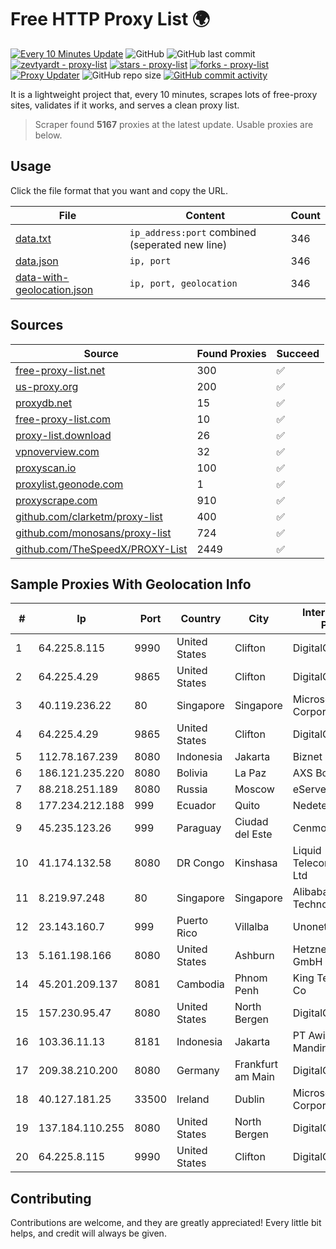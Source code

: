 
# Free HTTP Proxy List 🌍

[![Every 10 Minutes Update](https://github.com/mertguvencli/http-proxy-list/actions/workflows/main.yml/badge.svg?branch=main)](https://github.com/mertguvencli/http-proxy-list/actions/workflows/main.yml)
![GitHub](https://img.shields.io/github/license/mertguvencli/http-proxy-list)
![GitHub last commit](https://img.shields.io/github/last-commit/mertguvencli/http-proxy-list)
[![zevtyardt - proxy-list](https://img.shields.io/static/v1?label=zevtyardt&message=proxy-list&color=blue&logo=github)](https://github.com/zevtyardt/proxy-list "Go to GitHub repo")
[![stars - proxy-list](https://img.shields.io/github/stars/zevtyardt/proxy-list?style=social)](https://github.com/zevtyardt/proxy-list)
[![forks - proxy-list](https://img.shields.io/github/forks/zevtyardt/proxy-list?style=social)](https://github.com/zevtyardt/proxy-list)
[![Proxy Updater](https://github.com/zevtyardt/proxy-list/workflows/Proxy%20Updater/badge.svg)](https://github.com/zevtyardt/proxy-list/actions?query=workflow:"Proxy+Updater")
![GitHub repo size](https://img.shields.io/github/repo-size/zevtyardt/proxy-list)
[![GitHub commit activity](https://img.shields.io/github/commit-activity/m/zevtyardt/proxy-list?logo=commits)](https://github.com/zevtyardt/proxy-list/commits/main)

It is a lightweight project that, every 10 minutes, scrapes lots of free-proxy sites, validates if it works, and serves a clean proxy list.

> Scraper found **5167** proxies at the latest update. Usable proxies are below.

## Usage

Click the file format that you want and copy the URL.

|File|Content|Count|
|----|-------|-----|
|[data.txt](https://raw.githubusercontent.com/mertguvencli/http-proxy-list/main/proxy-list/data.txt)|`ip_address:port` combined (seperated new line)|346|
|[data.json](https://raw.githubusercontent.com/mertguvencli/http-proxy-list/main/proxy-list/data.json)|`ip, port`|346|
|[data-with-geolocation.json](https://raw.githubusercontent.com/mertguvencli/http-proxy-list/main/proxy-list/data-with-geolocation.json)|`ip, port, geolocation`|346|

## Sources

|Source|Found Proxies|Succeed|
|------|-------------|-------|
|[free-proxy-list.net](https://free-proxy-list.net)|300|✅|
|[us-proxy.org](https://www.us-proxy.org)|200|✅|
|[proxydb.net](http://proxydb.net)|15|✅|
|[free-proxy-list.com](https://free-proxy-list.com/?page=&port=&type%5B%5D=http&type%5B%5D=https&up_time=0&search=Search)|10|✅|
|[proxy-list.download](https://www.proxy-list.download/HTTP)|26|✅|
|[vpnoverview.com](https://vpnoverview.com/privacy/anonymous-browsing/free-proxy-servers)|32|✅|
|[proxyscan.io](https://www.proxyscan.io)|100|✅|
|[proxylist.geonode.com](https://proxylist.geonode.com/api/proxy-list?limit=300&page=1&sort_by=lastChecked&sort_type=desc&protocols=http,https)|1|✅|
|[proxyscrape.com](https://api.proxyscrape.com/v2/?request=displayproxies&protocol=http&timeout=10000&country=all&ssl=all&anonymity=all)|910|✅|
|[github.com/clarketm/proxy-list](https://raw.githubusercontent.com/clarketm/proxy-list/master/proxy-list-raw.txt)|400|✅|
|[github.com/monosans/proxy-list](https://raw.githubusercontent.com/monosans/proxy-list/main/proxies/http.txt)|724|✅|
|[github.com/TheSpeedX/PROXY-List](https://raw.githubusercontent.com/TheSpeedX/PROXY-List/master/http.txt)|2449|✅|


## Sample Proxies With Geolocation Info

|#|Ip|Port|Country|City|Internet Service Provider|
|-|--|----|-------|----|-------------------------|
|1|64.225.8.115|9990|United States|Clifton|DigitalOcean, LLC|
|2|64.225.4.29|9865|United States|Clifton|DigitalOcean, LLC|
|3|40.119.236.22|80|Singapore|Singapore|Microsoft Corporation|
|4|64.225.4.29|9865|United States|Clifton|DigitalOcean, LLC|
|5|112.78.167.239|8080|Indonesia|Jakarta|Biznet Networks|
|6|186.121.235.220|8080|Bolivia|La Paz|AXS Bolivia S. A.|
|7|88.218.251.189|8080|Russia|Moscow|eServer s.r.o.|
|8|177.234.212.188|999|Ecuador|Quito|Nedetel S.A.|
|9|45.235.123.26|999|Paraguay|Ciudad del Este|Cenmont S.A|
|10|41.174.132.58|8080|DR Congo|Kinshasa|Liquid Telecommunications Ltd|
|11|8.219.97.248|80|Singapore|Singapore|Alibaba (US) Technology Co., Ltd.|
|12|23.143.160.7|999|Puerto Rico|Villalba|Unonet Corp|
|13|5.161.198.166|8080|United States|Ashburn|Hetzner Online GmbH|
|14|45.201.209.137|8081|Cambodia|Phnom Penh|King Technologies Co|
|15|157.230.95.47|8080|United States|North Bergen|DigitalOcean, LLC|
|16|103.36.11.13|8181|Indonesia|Jakarta|PT Awinet Global Mandiri|
|17|209.38.210.200|8080|Germany|Frankfurt am Main|DigitalOcean, LLC|
|18|40.127.181.25|33500|Ireland|Dublin|Microsoft Corporation|
|19|137.184.110.255|8080|United States|North Bergen|DigitalOcean, LLC|
|20|64.225.8.115|9990|United States|Clifton|DigitalOcean, LLC|



## Contributing

Contributions are welcome, and they are greatly appreciated! Every
little bit helps, and credit will always be given.


